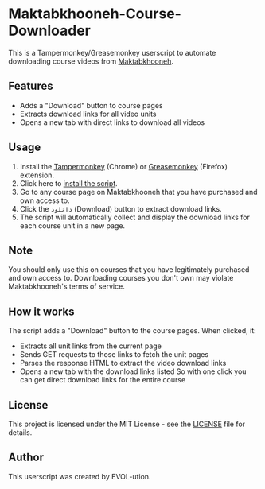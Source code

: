# Maktabkhooneh-Course-Downloader
This is a Tampermonkey/Greasemonkey userscript to automate downloading course videos from [Maktabkhooneh](https://maktabkhooneh.org/).

## Features

- Adds a "Download" button to course pages
- Extracts download links for all video units
- Opens a new tab with direct links to download all videos

## Usage

1. Install the [Tampermonkey](https://www.tampermonkey.net/) (Chrome) or [Greasemonkey](https://www.greasespot.net/) (Firefox) extension.
2. Click here to [install the script](https://github.com/EVOL-ution/Maktabkhooneh-Course-Downloader/blob/main/Maktabkhooneh_Course_Downloader.user.js).
3. Go to any course page on Maktabkhooneh that you have purchased and own access to.
4. Click the `دانلود` (Download) button to extract download links.
5. The script will automatically collect and display the download links for each course unit in a new page.

## Note

You should only use this on courses that you have legitimately purchased and own access to. Downloading courses you don't own may violate Maktabkhooneh's terms of service.

## How it works

The script adds a "Download" button to the course pages. When clicked, it:

- Extracts all unit links from the current page
- Sends GET requests to those links to fetch the unit pages
- Parses the response HTML to extract the video download links
- Opens a new tab with the download links listed
So with one click you can get direct download links for the entire course

## License

This project is licensed under the MIT License - see the [LICENSE](https://github.com/EVOL-ution/Maktabkhooneh-Course-Downloader/blob/main/LICENSE) file for details.


## Author

This userscript was created by EVOL-ution.
